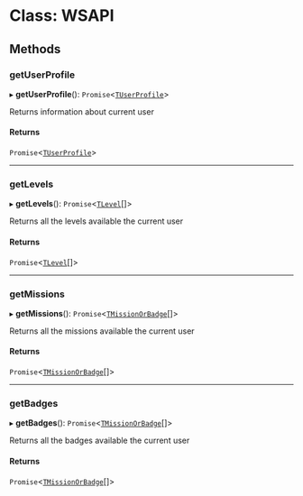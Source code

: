 # Class: WSAPI

## Methods

### getUserProfile

▸ **getUserProfile**(): `Promise`<[`TUserProfile`](../interfaces/TUserProfile.md)\>

Returns information about current user

#### Returns

`Promise`<[`TUserProfile`](../interfaces/TUserProfile.md)\>

___

### getLevels

▸ **getLevels**(): `Promise`<[`TLevel`](../interfaces/TLevel.md)[]\>

Returns all the levels available the current user

#### Returns

`Promise`<[`TLevel`](../interfaces/TLevel.md)[]\>

___

### getMissions

▸ **getMissions**(): `Promise`<[`TMissionOrBadge`](../interfaces/TMissionOrBadge.md)[]\>

Returns all the missions available the current user

#### Returns

`Promise`<[`TMissionOrBadge`](../interfaces/TMissionOrBadge.md)[]\>

___

### getBadges

▸ **getBadges**(): `Promise`<[`TMissionOrBadge`](../interfaces/TMissionOrBadge.md)[]\>

Returns all the badges available the current user

#### Returns

`Promise`<[`TMissionOrBadge`](../interfaces/TMissionOrBadge.md)[]\>
